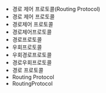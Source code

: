 - 경로 제어 프로토콜(Routing Protocol)
- 경로 제어 프로토콜
- 경로제어 프로토콜
- 경로제어프로토콜
- 경로프로토콜
- 우회프로토콜
- 우회경로프로토콜
- 경로우회프로토콜
- 경로 프로토콜
- Routing Protocol
- RoutingProtocol